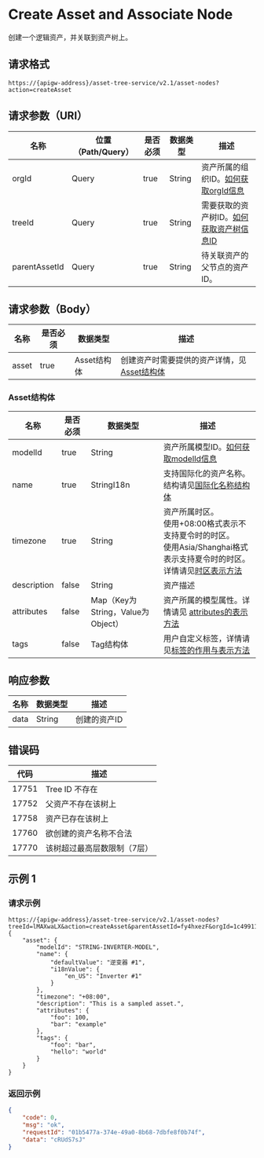 # Create Asset and Associate Node

创建一个逻辑资产，并关联到资产树上。

## 请求格式

```
https://{apigw-address}/asset-tree-service/v2.1/asset-nodes?action=createAsset
```

## 请求参数（URI）

| 名称          | 位置（Path/Query） | 是否必须 | 数据类型 | 描述      |
|---------------|------------------|----------|-----------|--------------|
| orgId         | Query            | true     | String    | 资产所属的组织ID。[如何获取orgId信息](/docs/api/zh_CN/latest/api_faqs#orgid-orgid)                |
| treeId        | Query            | true    | String    | 需要获取的资产树ID。[如何获取资产树信息ID](/docs/api/zh_CN/latest/api_faqs#id)        |
| parentAssetId | Query            | true    | String    | 待关联资产的父节点的资产ID。 |


## 请求参数（Body）

| 名称          | 是否必须 | 数据类型 | 描述      |
|------------|---------------|----------------|--------------------------------|
| asset| true          | Asset结构体    | 创建资产时需要提供的资产详情，见[Asset结构体](/docs/api/zh_CN/latest/asset_tree/create_asset_and_associate_node.html#asset-assetstruc)   |


### Asset结构体<assetstruc>

| 名称  | 是否必须  |  数据类型      | 描述    |
|-------|-------|-------------|--------------|
|modelId|true|String|资产所属模型ID。[如何获取modelId信息](/docs/api/zh_CN/latest/api_faqs.html#modeid-modeid)|
| name |true| StringI18n |支持国际化的资产名称。结构请见[国际化名称结构体](/docs/api/zh_CN/latest/api_faqs.html#id3) |
|timezone  |true|  String  |资产所属时区。<br>使用+08:00格式表示不支持夏令时的时区。<br>使用Asia/Shanghai格式表示支持夏令时的时区。<br>详情请见[时区表示方法](http://www.envisioniot.com/docs/api/zh_CN/latest/api_faqs.html#id4) |
|description |false|String|资产描述 |
|attributes  |false  |Map（Key为String，Value为Object）  |资产所属的模型属性。详情请见 [attributes的表示方法](/docs/api/zh_CN/latest/api_faqs.html#attributes) |
|tags |false|Tag结构体|用户自定义标签，详情请见[标签的作用与表示方法](http://www.envisioniot.com/docs/api/zh_CN/latest/api_faqs.html#id6)|



## 响应参数

| 名称| 数据类型 | 描述         |
|-------------|-----------------------------------|-----------------------------|
| data| String                            | 创建的资产ID                   |


## 错误码

| 代码 | 描述    |
|-----------|-----------------------------|
| 17751 | Tree ID 不存在              |
| 17752| 父资产不存在该树上          |
| 17758 | 资产已存在该树上            |
| 17760 | 欲创建的资产名称不合法      |
| 17770| 该树超过最高层数限制（7层） |



## 示例 1

### 请求示例

```
https://{apigw-address}/asset-tree-service/v2.1/asset-nodes?treeId=lMAXwaLX&action=createAsset&parentAssetId=fy4hxezF&orgId=1c499110e8800000
{ 
    "asset": { 
        "modelId": "STRING-INVERTER-MODEL", 
        "name": { 
            "defaultValue": "逆变器 #1", 
            "i18nValue": { 
                "en_US": "Inverter #1" 
            } 
        }, 
        "timezone": "+08:00", 
        "description": "This is a sampled asset.", 
        "attributes": { 
            "foo": 100, 
            "bar": "example" 
        }, 
        "tags": { 
            "foo": "bar", 
            "hello": "world" 
        } 
    } 
}
```

### 返回示例

```json
{ 
    "code": 0, 
    "msg": "ok", 
    "requestId": "01b5477a-374e-49a0-8b68-7dbfe8f0b74f", 
    "data": "cRUdS7sJ" 
} 
```


